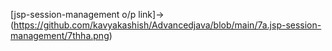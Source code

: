 [jsp-session-management o/p link]->(https://github.com/kavyakashish/Advancedjava/blob/main/7a.jsp-session-management/7thha.png)
